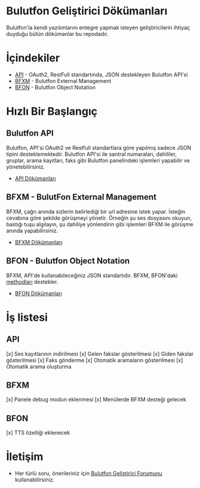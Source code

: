 # Bulutfon Geliştirici Dökümanları

Bulutfon'la kendi yazılımlarını entegre yapmak isteyen geliştiricilerin ihtiyaç duyduğu bütün dökümanlar bu repodadır.

# İçindekiler
* [API](https://github.com/bulutfon/documents/blob/master/API/README.md) - OAuth2, RestFull standartında, JSON destekleyen Bulutfon API'si
* [BFXM](https://github.com/bulutfon/documents/tree/master/BFXM#bfxm---bulutfon-external-manager) - Bulutfon External Management
* [BFON](https://github.com/bulutfon/documents/tree/master/BFON#bfon---bulutfon-object-notation) - Bulutfon Object Notation

# Hızlı Bir Başlangıç

## Bulutfon API

Bulutfon, API'si OAuth2 ve Restfull standartlara göre yapılmış sadece JSON tipini desteklemektedir. Bulutfon API'si ile santral numaraları, dahililer, gruplar, arama kayıtları, faks gibi Bulutfon panelindeki işlemleri yapabilir ve yönetebilirsiniz.

* [API Dökümanları](https://github.com/bulutfon/documents/blob/master/API/README.md)

## BFXM - BulutFon External Management

BFXM, çağrı anında sizlerin belirlediği bir url adresine istek yapar. İsteğin cevabına göre şekilde görüşmeyi yönetir. Örneğin şu ses dosyasını okuyun, bastığı tuşu algılayın, şu dahiliye yönlendirin gibi işlemleri BFXM ile görüşme anında yapabilirsiniz.

* [BFXM Dökümanları](https://github.com/bulutfon/documents/tree/master/BFXM)

## BFON - Bulutfon Object Notation

BFXM, API'de kullanabileceğiniz JSON standartıdır. BFXM, BFON'daki [methodları](https://github.com/bulutfon/documents/tree/master/BFON#methodlar) destekler.

* [BFON Dökümanları](https://github.com/bulutfon/documents/tree/master/BFON)

# İş listesi

## API

[x] Ses kayıtlarının indirilmesi
[x] Gelen fakslar gösterilmesi
[x] Giden fakslar gösterilmesi
[x] Faks gönderme
[x] Otomatik aramaların gösterilmesi
[x] Otomatik arama oluşturma

## BFXM

[x] Panele debug modun eklenmesi
[x] Menülerde BFXM desteği gelecek

## BFON

[x] TTS özelliği eklenecek

# İletişim

* Her türlü soru, önerileriniz için [Bulutfon Geliştirici Forumunu](http://devforums.bulutfon.com) kullanabilirsiniz.
